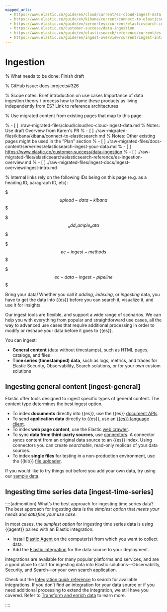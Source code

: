 ```yaml
---
mapped_urls:
  - https://www.elastic.co/guide/en/cloud/current/ec-cloud-ingest-data.html
  - https://www.elastic.co/guide/en/kibana/current/connect-to-elasticsearch.html
  - https://www.elastic.co/guide/en/serverless/current/elasticsearch-ingest-your-data.html
  - https://www.elastic.co/customer-success/data-ingestion
  - https://www.elastic.co/guide/en/elasticsearch/reference/current/es-ingestion-overview.html
  - https://www.elastic.co/guide/en/ingest-overview/current/ingest-intro.html
---
```


# Ingestion

% What needs to be done: Finish draft

% GitHub issue: docs-projects#326

% Scope notes: Brief introduction on use cases  Importance of data ingestion theory / process  how to frame these products as living independently from ES?  Link to reference architectures

% Use migrated content from existing pages that map to this page:

% - [ ] ./raw-migrated-files/cloud/cloud/ec-cloud-ingest-data.md
%      Notes: Use draft Overview from Karen's PR
% - [ ] ./raw-migrated-files/kibana/kibana/connect-to-elasticsearch.md
%      Notes: Other existing pages might be used in the "Plan" section
% - [ ] ./raw-migrated-files/docs-content/serverless/elasticsearch-ingest-your-data.md
% - [ ] https://www.elastic.co/customer-success/data-ingestion
% - [ ] ./raw-migrated-files/elasticsearch/elasticsearch-reference/es-ingestion-overview.md
% - [ ] ./raw-migrated-files/ingest-docs/ingest-overview/ingest-intro.md

% Internal links rely on the following IDs being on this page (e.g. as a heading ID, paragraph ID, etc):

$$$upload-data-kibana$$$

$$$_add_sample_data$$$

$$$ec-ingest-methods$$$

$$$ec-data-ingest-pipeline$$$



Bring your data! Whether you call it *adding*, *indexing*, or *ingesting* data, you have to get the data into {{es}} before you can search it, visualize it, and use it for insights.

Our ingest tools are flexible, and support a wide range of scenarios. We can help you with everything from popular and straightforward use cases, all the way to advanced use cases that require additional processing in order to modify or reshape your data before it goes to {{es}}.

You can ingest:

* **General content** (data without timestamps), such as HTML pages, catalogs, and files
* **Time series (timestamped) data**, such as logs, metrics, and traces for Elastic Security, Observability, Search solutions, or for your own custom solutions


## Ingesting general content [ingest-general]

Elastic offer tools designed to ingest specific types of general content. The content type determines the best ingest option.

* To index **documents** directly into {{es}}, use the {{es}} [document APIs](https://www.elastic.co/guide/en/elasticsearch/reference/current/docs.html).
* To send **application data** directly to {{es}}, use an [{{es}} language client](https://www.elastic.co/guide/en/elasticsearch/client/index.html).
* To index **web page content**, use the Elastic [web crawler](https://www.elastic.co/web-crawler).
* To sync **data from third-party sources**, use [connectors](https://www.elastic.co/guide/en/elasticsearch/reference/current/es-connectors.html). A connector syncs content from an original data source to an {{es}} index. Using connectors you can create *searchable*, read-only replicas of your data sources.
* To index **single files** for testing in a non-production environment, use the {{kib}} [file uploader](ingest/tools/upload-data-files.md).

If you would like to try things out before you add your own data, try using our [sample data](ingest/sample-data.md).


## Ingesting time series data [ingest-time-series]

::::{admonition} What’s the best approach for ingesting time series data?
The best approach for ingesting data is the *simplest option* that *meets your needs* and *satisfies your use case*.

In most cases, the *simplest option* for ingesting time series data is using {{agent}} paired with an Elastic integration.

* Install [Elastic Agent](https://www.elastic.co/guide/en/fleet/current) on the computer(s) from which you want to collect data.
* Add the [Elastic integration](https://docs.elastic.co/en/integrations) for the data source to your deployment.

Integrations are available for many popular platforms and services, and are a good place to start for ingesting data into Elastic solutions—​Observability, Security, and Search—​or your own search application.

Check out the [Integration quick reference](https://docs.elastic.co/en/integrations/all_integrations) to search for available integrations. If you don’t find an integration for your data source or if you need additional processing to extend the integration, we still have you covered. Refer to [Transform and enrich data](ingest/transform-enrich.md) to learn more.

::::
